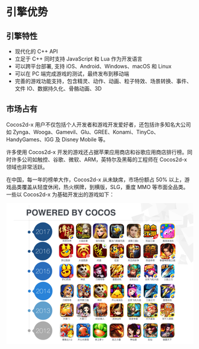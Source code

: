 # 引擎优势

## 引擎特性

- 现代化的 C++ API
- 立足于 C++ 同时支持 JavaScript 和 Lua 作为开发语言
- 可以跨平台部署, 支持 iOS、Android、Windows、macOS 和 Linux
- 可以在 PC 端完成游戏的测试，最终发布到移动端
- 完善的游戏功能支持，包含精灵、动作、动画、粒子特效、场景转换、事件、文件 IO、数据持久化、骨骼动画、3D

## 市场占有

Cocos2d-x 用户不仅包括个人开发者和游戏开发爱好者，还包括许多知名大公司如 Zynga、Wooga、Gamevil、Glu、GREE、Konami、TinyCo、HandyGames、IGG 及 Disney Mobile 等。

许多使用 Cocos2d-x 开发的游戏还占据苹果应用商店和谷歌应用商店排行榜。同时许多公司如触控、谷歌、微软、ARM，英特尔及黑莓的工程师在 Cocos2d-x 领域也非常活跃。

在中国，每一年的榜单大作，Cocos2d-x 从未缺席，市场份额占 50% 以上，游戏品类覆盖从轻度休闲，热火棋牌，到横版，SLG，重度 MMO 等市面全品类。一些以 Cocos2d-x 为基础开发出的游戏如下：

![](./res/powerbycocos.png)